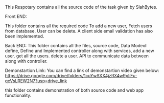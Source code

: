 This Respotary contains all the source code of the task given by SlahBytes.

Front END:

This folder contains all the required code 
To add a new user, 
Fetch users from database,
User can be delete.
A client side email validation has also been implemented. 

Back END:
This folder contains all the files, source code, 
Data Modeol define,
Define and Implemented controller along with services,
add a new user.
get all the users.
delete a user.
API to communicate data between along with controller. 

Demonstartion Link: 
You can find a link of demonstartion video given below:
https://drive.google.com/drive/folders/1cuYwSXX4jzRX4w9pliFu-qcVsLREW2N7?usp=drive_link

this folder contains demonstration of both source code and web app functionality.


